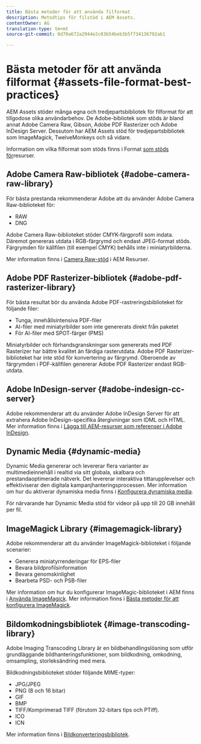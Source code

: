 ```yaml
---
title: Bästa metoder för att använda filformat
description: Metodtips för filstöd i AEM Assets.
contentOwner: AG
translation-type: tm+mt
source-git-commit: 0d70a672a2944e2c03b54beb3b5f734136792ab1

---
```



# Bästa metoder för att använda filformat {#assets-file-format-best-practices}

AEM Assets stöder många egna och tredjepartsbibliotek för filformat för att tillgodose olika användarbehov. De Adobe-bibliotek som stöds är bland annat Adobe Camera Raw, Gibson, Adobe PDF Rasterizer och Adobe InDesign Server. Dessutom har AEM Assets stöd för tredjepartsbibliotek som ImageMagick, TwelveMonkeys och så vidare.

Information om vilka filformat som stöds finns i Format [som stöds för](assets-formats.md)resurser.

## Adobe Camera Raw-bibliotek {#adobe-camera-raw-library}

För bästa prestanda rekommenderar Adobe att du använder Adobe Camera Raw-biblioteket för:

* RAW
* DNG

Adobe Camera Raw-biblioteket stöder CMYK-färgprofil som indata. Däremot genereras utdata i RGB-färgrymd och endast JPEG-format stöds. Färgrymden för källfilen (till exempel CMYK) behålls inte i miniatyrbilderna.

Mer information finns i [Camera Raw-stöd](camera-raw.md) i AEM Resurser.

## Adobe PDF Rasterizer-bibliotek {#adobe-pdf-rasterizer-library}

För bästa resultat bör du använda Adobe PDF-rastreringsbiblioteket för följande filer:

* Tunga, innehållsintensiva PDF-filer
* AI-filer med miniatyrbilder som inte genererats direkt från paketet
* För AI-filer med SPOT-färger (PMS)

Miniatyrbilder och förhandsgranskningar som genererats med PDF Rasterizer har bättre kvalitet än färdiga rasterutdata. Adobe PDF Rasterizer-biblioteket har inte stöd för konvertering av färgrymd. Oberoende av färgrymden i PDF-källfilen genererar Adobe PDF Rasterizer endast RGB-utdata.

## Adobe InDesign-server {#adobe-indesign-cc-server}

Adobe rekommenderar att du använder Adobe InDesign Server för att extrahera Adobe InDesign-specifika återgivningar som IDML och HTML. Mer information finns i [Lägga till AEM-resurser som referenser i Adobe InDesign](managing-linked-subassets.md#add-aem-assets-as-references-in-adobe-indesign).

## Dynamic Media  {#dynamic-media}

Dynamic Media genererar och levererar flera varianter av multimedieinnehåll i realtid via sitt globala, skalbara och prestandaoptimerade nätverk. Det levererar interaktiva tittarupplevelser och effektiviserar den digitala kampanjhanteringsprocessen. Mer information om hur du aktiverar dynamiska media finns i [Konfigurera dynamiska media](config-dynamic.md).

För närvarande har Dynamic Media stöd för videor på upp till 20 GB innehåll per fil.

## ImageMagick Library {#imagemagick-library}

Adobe rekommenderar att du använder ImageMagick-biblioteket i följande scenarier:

* Generera miniatyrrenderingar för EPS-filer
* Bevara bildprofilsinformation
* Bevara genomskinlighet
* Bearbeta PSD- och PSB-filer

Mer information om hur du konfigurerar ImageMagic-biblioteket i AEM finns i [Använda ImageMagick](media-handlers.md#an-example-using-imagemagick). Mer information finns i [Bästa metoder för att konfigurera ImageMagick](best-practices-for-imagemagick.md).

## Bildomkodningsbibliotek {#image-transcoding-library}

Adobe Imaging Transcoding Library är en bildbehandlingslösning som utför grundläggande bildhanteringsfunktioner, som bildkodning, omkodning, omsampling, storleksändring med mera.

Bildkodningsbiblioteket stöder följande MIME-typer:

* JPG/JPEG
* PNG (8 och 16 bitar)
* GIF
* BMP
* TIFF/Komprimerad TIFF (förutom 32-bitars tips och PTiff).
* ICO
* ICN

Mer information finns i [Bildkonverteringsbibliotek](imaging-transcoding-library.md).
